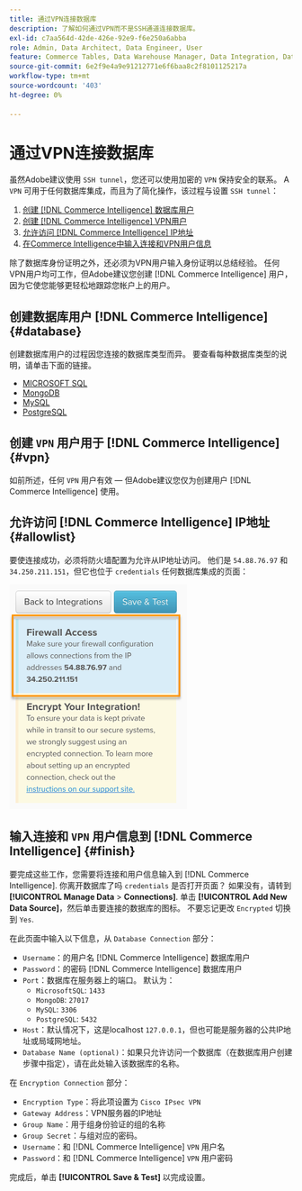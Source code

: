 ```yaml
---
title: 通过VPN连接数据库
description: 了解如何通过VPN而不是SSH通道连接数据库。
exl-id: c7aa564d-42de-426e-92e9-f6e250a6abba
role: Admin, Data Architect, Data Engineer, User
feature: Commerce Tables, Data Warehouse Manager, Data Integration, Data Import/Export
source-git-commit: 6e2f9e4a9e91212771e6f6baa8c2f8101125217a
workflow-type: tm+mt
source-wordcount: '403'
ht-degree: 0%

---
```


# 通过VPN连接数据库

虽然Adobe建议使用 `SSH tunnel`，您还可以使用加密的 `VPN` 保持安全的联系。 A `VPN` 可用于任何数据库集成，而且为了简化操作，该过程与设置 `SSH tunnel`：

1. [创建 [!DNL Commerce Intelligence] 数据库用户](#database)
1. [创建 [!DNL Commerce Intelligence] VPN用户](#vpn)
1. [允许访问 [!DNL Commerce Intelligence] IP地址](#allowlist)
1. [在Commerce Intelligence中输入连接和VPN用户信息](#finish)

除了数据库身份证明之外，还必须为VPN用户输入身份证明以总结经验。 任何VPN用户均可工作，但Adobe建议您创建 [!DNL Commerce Intelligence] 用户，因为它使您能够更轻松地跟踪您帐户上的用户。

## 创建数据库用户 [!DNL Commerce Intelligence] {#database}

创建数据库用户的过程因您连接的数据库类型而异。 要查看每种数据库类型的说明，请单击下面的链接。

* [MICROSOFT SQL](../integrations/microsoft-sql-server.md)
* [MongoDB](../integrations/databases-via-a-vpn.md)
* [MySQL](../integrations/mysql-via-a-direct-connection.md)
* [PostgreSQL](../integrations/postgresql.md)

## 创建 `VPN` 用户用于 [!DNL Commerce Intelligence] {#vpn}

如前所述，任何 `VPN` 用户有效 — 但Adobe建议您仅为创建用户 [!DNL Commerce Intelligence] 使用。

## 允许访问 [!DNL Commerce Intelligence] IP地址 {#allowlist}

要使连接成功，必须将防火墙配置为允许从IP地址访问。 他们是 `54.88.76.97` 和 `34.250.211.151`，但它也位于 `credentials` 任何数据库集成的页面：

![MBI_Allow_Access_IPs.png](../../../assets/MBI_allow_access_IPs.png)

## 输入连接和 `VPN` 用户信息到 [!DNL Commerce Intelligence] {#finish}

要完成这些工作，您需要将连接和用户信息输入到 [!DNL Commerce Intelligence]. 你离开数据库了吗 `credentials` 是否打开页面？ 如果没有，请转到 **[!UICONTROL Manage Data** > **Connections]**. 单击 **[!UICONTROL Add New Data Source]**，然后单击要连接的数据库的图标。 不要忘记更改 `Encrypted` 切换到 `Yes`.

在此页面中输入以下信息，从 `Database Connection` 部分：

* `Username`：的用户名 [!DNL Commerce Intelligence] 数据库用户
* `Password`：的密码 [!DNL Commerce Intelligence] 数据库用户
* `Port`：数据库在服务器上的端口。 默认为：
   * `MicrosoftSQL`: `1433`
   * `MongoDB`: `27017`
   * `MySQL`: `3306`
   * `PostgreSQL`: `5432`
* `Host`：默认情况下，这是localhost `127.0.0.1`，但也可能是服务器的公共IP地址或局域网地址。
* `Database Name (optional)`：如果只允许访问一个数据库（在数据库用户创建步骤中指定），请在此处输入该数据库的名称。

在 `Encryption Connection` 部分：

* `Encryption Type`：将此项设置为 `Cisco IPsec VPN`
* `Gateway Address`：VPN服务器的IP地址
* `Group Name`：用于组身份验证的组的名称
* `Group Secret`：与组对应的密码。
* `Username`：和 [!DNL Commerce Intelligence] `VPN` 用户名
* `Password`：和 [!DNL Commerce Intelligence] `VPN` 用户密码

完成后，单击 **[!UICONTROL Save & Test]** 以完成设置。
